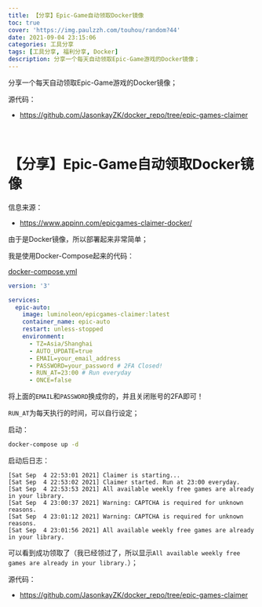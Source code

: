 ```yaml
---
title: 【分享】Epic-Game自动领取Docker镜像
toc: true
cover: 'https://img.paulzzh.com/touhou/random?44'
date: 2021-09-04 23:15:06
categories: 工具分享
tags: [工具分享, 福利分享, Docker]
description: 分享一个每天自动领取Epic-Game游戏的Docker镜像；
---
```


分享一个每天自动领取Epic-Game游戏的Docker镜像；

源代码：

-   https://github.com/JasonkayZK/docker_repo/tree/epic-games-claimer

<br/>

<!--more-->

# **【分享】Epic-Game自动领取Docker镜像**

信息来源：

-   https://www.appinn.com/epicgames-claimer-docker/

由于是Docker镜像，所以部署起来非常简单；

我是使用Docker-Compose起来的代码：

[docker-compose.yml](https://github.com/JasonkayZK/docker_repo/blob/epic-games-claimer/docker-compose.yml)

```yaml
version: '3'

services:
  epic-auto:
    image: luminoleon/epicgames-claimer:latest
    container_name: epic-auto
    restart: unless-stopped
    environment:
      - TZ=Asia/Shanghai
      - AUTO_UPDATE=true
      - EMAIL=your_email_address
      - PASSWORD=your_password # 2FA Closed!
      - RUN_AT=23:00 # Run everyday
      - ONCE=false
```

将上面的`EMAIL`和`PASSWORD`换成你的，并且关闭账号的2FA即可！

`RUN_AT`为每天执行的时间，可以自行设定；

启动：

```bash
docker-compose up -d
```

启动后日志：

```
[Sat Sep  4 22:53:01 2021] Claimer is starting...
[Sat Sep  4 22:53:02 2021] Claimer started. Run at 23:00 everyday.
[Sat Sep  4 22:53:53 2021] All available weekly free games are already in your library.
[Sat Sep  4 23:00:37 2021] Warning: CAPTCHA is required for unknown reasons.
[Sat Sep  4 23:01:12 2021] Warning: CAPTCHA is required for unknown reasons.
[Sat Sep  4 23:01:56 2021] All available weekly free games are already in your library.
```

可以看到成功领取了（我已经领过了，所以显示`All available weekly free games are already in your library.`）；

源代码：

-   https://github.com/JasonkayZK/docker_repo/tree/epic-games-claimer

<br/>
